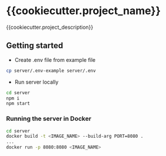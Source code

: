 # {{cookiecutter.project_name}}

{{cookiecutter.project_description}}

## Getting started

- Create .env file from example file

```bash
cp server/.env-example server/.env
```

- Run server locally

```bash
cd server
npm i
npm start
```

### Running the server in Docker

```bash
cd server
docker build -t <IMAGE_NAME> --build-arg PORT=8080 .
...
docker run -p 8080:8080 <IMAGE_NAME>
```
